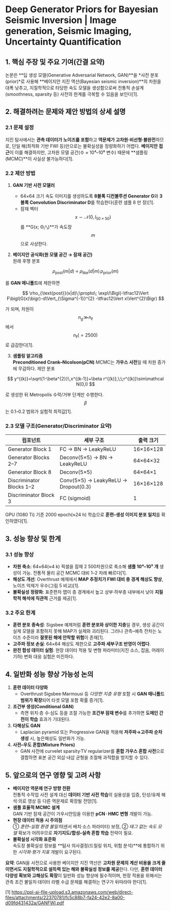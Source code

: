 # Deep Generator Priors for Bayesian Seismic Inversion | Image generation, Seismic Imaging, Uncertainty Quantification

## 1. 핵심 주장 및 주요 기여(간결 요약)

논문은 **딥 생성 모델(Generative Adversarial Network, GAN)**을 *사전 분포(prior)*로 사용해 **베이지안 지진 역산(Bayesian seismic inversion)**의 차원을 대폭 낮추고, 지질학적으로 타당한 속도 모델을 생성함으로써 전통적 손설계(smoothness, sparsity 등) 사전의 한계를 극복할 수 있음을 보인다[1].

## 2. 해결하려는 문제와 제안 방법의 상세 설명

### 2.1 문제 설정
지진 탐사에서는 **관측 데이터가 노이즈를 포함**하고 **역문제가 고차원·비선형·불완전**하므로, 단일 해(최적화 기반 FWI 등)만으로는 불확실성을 정량화하기 어렵다. **베이지안 접근**이 이를 해결하지만, 고차원 모델 공간(수 × 10⁴–10⁶ 변수) 때문에 **샘플링(MCMC)**이 사실상 불가능하다[1].

### 2.2 제안 방법
1. **GAN 기반 사전 모델러**  
   - 64×64 크기 속도 이미지를 생성하도록 **8블록 디컨볼루션 Generator G**와 **3블록 Convolution Discriminator D**를 학습한다(훈련 샘플 8 만 장)[1].  
   - 잠재 벡터 $$x \sim \mathcal N(0,I_{50\times50})$$를 **G(x; Θ₍ᴳ₎)**가 속도장 $$m$$으로 사상한다.

2. **베이지안 공식화(원 모델 공간 → 잠재 공간)**  
   원래 후행 분포  

$$
   \rho_{\text{post}}(m|d)\;\propto\;\rho_{\text{like}}(d|m)\,\rho_{\text{prior}}(m)
   $$
   
   를 **GAN 매니폴드**에 제한하면  
  
$$
   \rho_{\text{post}}(x|d)\;\propto\;
   \exp\!\Bigl(-\tfrac12\Vert F\bigl(G(x)\bigr)-d\Vert_{\Sigma^{-1}}^{2}
           -\tfrac12\Vert x\Vert^{2}\Bigr)
   $$
   
   가 되며, 차원이 $$n_g\!\gg\!n_\ell$$에서 $$n_\ell(=2500)$$로 급감한다[1].

3. **샘플링 알고리즘**  
   **Preconditioned Crank–Nicolson(pCN)** MCMC는 **가우스 사전**일 때 차원 증가에 무감하다. 제안 분포  

$$
   y^{(k)}=\sqrt{1-\beta^{2}}\,x^{(k-1)}+\beta r^{(k)},\;\;r^{(k)}\sim\mathcal N(0,I)
   $$
   
   로 생성한 뒤 Metropolis 수락/거부 단계만 수행한다. $$\beta$$는 0.1–0.2 범위가 실험적 최적값[1].

### 2.3 모델 구조(Generator/Discriminator 요약)

| 컴포넌트 | 세부 구조 | 출력 크기 |
|----------|-----------|-----------|
| Generator Block 1 | FC → BN → LeakyReLU | 16×16×128 |
| Generator Blocks 2–7 | Deconv(5×5) → BN → LeakyReLU | 64×64×32 |
| Generator Block 8 | Deconv(5×5) | 64×64×1 |
| Discriminator Blocks 1–2 | Conv(5×5) → LeakyReLU → Dropout(0.3) | 16×16×128 |
| Discriminator Block 3 | FC (sigmoid) | 1 |

GPU (1080 Ti) 기준 2000 epoch(≈24 h) 학습으로 **훈련–생성 이미지 분포 일치**를 확인하였다[1].

## 3. 성능 향상 및 한계

### 3.1 성능 향상
- **차원 축소**: 64×64(≈4 k) 픽셀을 잠재 2 500차원으로 축소해 **샘플 10⁴–10⁵ 개** 생성이 가능. 전통적 물리 공간 MCMC 대비 1–2 차례 빠르다[1].
- **해상도 개선**: Overthrust 예제에서 **MAP 추정치가 FWI 대비 층 경계 해상도 향상**, 노이즈 억제가 우수(그림 5 비교)[1].
- **불확실성 정량화**: 표준편차 맵이 층 경계에서 높고 상부·하부층 내부에서 낮아 **지질학적 해석에 직관적** 근거를 제공[1].

### 3.2 주요 한계
- **훈련 분포 종속성**: Sigsbee 예제처럼 **훈련 분포와 상이한 지층**일 경우, 생성 공간이 실제 모델을 포함하지 못해 MAP가 실제와 괴리된다. 그러나 관측–예측 잔차는 노이즈 수준이라 **잘못된 해에 안착할 위험**이 존재[1].
- **고주파 정보 손실**: 64×64 해상도 제한으로 **고주파 세부구조 반영이 어렵다**.
- **완전 합성 데이터 실험**: 현장 데이터 적용 및 변형 파라미터(지진 소스, 잡음, 어레이 기하) 변화 대응 실험은 미진하다.

## 4. 일반화 성능 향상 가능성 논의

1. **훈련 데이터 다양화**  
   - Overthrust·Sigsbee·Marmousi 등 *다양한 지층 유형* 포함 시 **GAN 매니폴드 범위가 확장**되어 타겟 모델 포함 확률 증가[1].
2. **조건부 생성(Conditional GAN)**  
   - 측면 위치·층 수·심도 등을 조절 가능한 **조건부 잠재 변수**를 추가하면 **도메인 간 전이 학습** 효과가 기대된다.
3. **다해상도 GAN**  
   - Laplacian pyramid 또는 Progressive GAN을 적용해 **저주파→고주파 순차 생성** 시, 높은해상도 일반화가 가능.
4. **사전–우도 혼합(Mixture Priors)**  
   - GAN 사전에 curvelet sparsity·TV regularizer를 **혼합 가우스 혼합 사전**으로 결합하면 표본 공간 외삽·내삽 균형을 조절해 과적합을 방지할 수 있다.

## 5. 앞으로의 연구 영향 및 고려 사항

- **베이지안 역문제 연구 방향 전환**  
  전통적 수작업 사전 설계 대신 **데이터 기반 사전 학습**의 실용성을 입증, 탄성/유체 해석·의료 영상 등 다른 역문제로 확장될 전망[1].
- **샘플 효율적 MCMC 설계**  
  GAN 기반 잠재 공간이 가우시안임을 이용한 **pCN · HMC 변형** 개발이 가능.
- **현장 데이터 적용 시 주의점**  
  ① *훈련–실험 환경 불일치*(센서 배치·소스 파라미터) 보정, ② *태그 없는 속도 모델* 확보가 어려우므로 **자기지도/합성–실측 혼합 학습** 전략이 필요.
- **불확실성 시각화 표준화**  
  속도장 불확실성 정보를 **탐사 의사결정(드릴링 위치, 위험 분석)**에 통합하기 위한 *시각화·평가 지표* 개발이 요구된다.

**요약**: GAN을 사전으로 사용한 베이지안 지진 역산은 **고차원 문제의 계산 비용을 크게 줄이면서도 지질학적으로 설득력 있는 해와 불확실성 정보를 제공**한다. 다만, **훈련 데이터 다양성 확보와 고해상도 확장**이 일반화 성능 향상에 필수적이며, 현장 적용을 위해서는 관측 조건 불일치·데이터 라벨 수급 문제를 해결하는 연구가 뒤따라야 한다[1].

[1] https://ppl-ai-file-upload.s3.amazonaws.com/web/direct-files/attachments/22370781/fc5c88b7-fa24-42e2-8a00-d09fd431432a/GANFWI.pdf
